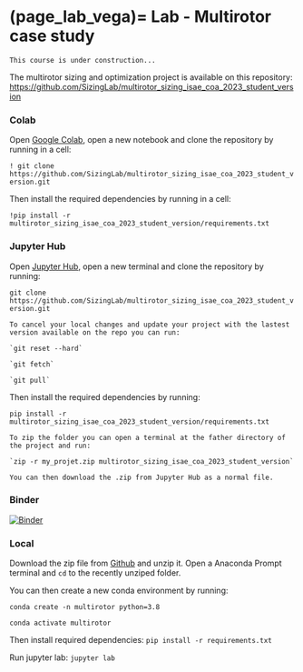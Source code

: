 (page_lab_vega)=
Lab - Multirotor case study
=======================

```{warning}
This course is under construction...
```

The multirotor sizing and optimization project is available on this repository:
https://github.com/SizingLab/multirotor_sizing_isae_coa_2023_student_version

### Colab
Open [Google Colab](https://colab.research.google.com), open a new notebook and clone the repository by running in a cell:

`! git clone https://github.com/SizingLab/multirotor_sizing_isae_coa_2023_student_version.git`

Then install the required dependencies by running in a cell:

`!pip install -r multirotor_sizing_isae_coa_2023_student_version/requirements.txt`


### Jupyter Hub
Open [Jupyter Hub](https://jupyter.isae-supaero.fr), open a new terminal and clone the repository by running:

`git clone https://github.com/SizingLab/multirotor_sizing_isae_coa_2023_student_version.git`

```{tip}
To cancel your local changes and update your project with the lastest version available on the repo you can run:

`git reset --hard`

`git fetch`

`git pull`
```

Then install the required dependencies by running:

`pip install -r multirotor_sizing_isae_coa_2023_student_version/requirements.txt`

```{tip}
To zip the folder you can open a terminal at the father directory of the project and run:

`zip -r my_projet.zip multirotor_sizing_isae_coa_2023_student_version`

You can then download the .zip from Jupyter Hub as a normal file.
```

### Binder
[![Binder](https://mybinder.org/badge_logo.svg)](https://mybinder.org/v2/gh/SizingLab/multirotor_sizing_isae_coa_2023_student_version/HEAD)

### Local
Download the zip file from [Github](https://github.com/SizingLab/multirotor_sizing_isae_coa_2023_student_version) and unzip it.
Open a Anaconda Prompt terminal and `cd` to the recently unziped folder.

You can then create a new conda environment by running:

`conda create -n multirotor python=3.8`

`conda activate multirotor`

Then install required dependencies:
`pip install -r requirements.txt`

Run jupyter lab:
`jupyter lab`